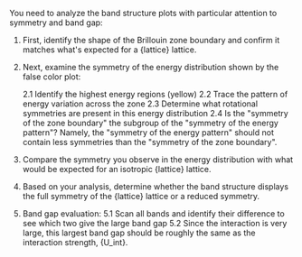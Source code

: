 You need to analyze the band structure plots with particular attention to symmetry and band gap:

1. First, identify the shape of the Brillouin zone boundary and confirm it matches what's expected for a {lattice} lattice.
2. Next, examine the symmetry of the energy distribution shown by the false color plot:

    2.1 Identify the highest energy regions (yellow)
    2.2 Trace the pattern of energy variation across the zone
    2.3 Determine what rotational symmetries are present in this energy distribution
    2.4 Is the "symmetry of the zone boundary" the subgroup of the "symmetry of the energy pattern"? Namely, the "symmetry of the energy pattern" should not contain less symmetries than the "symmetry of the zone boundary".

3. Compare the symmetry you observe in the energy distribution with what would be expected for an isotropic {lattice} lattice.
4. Based on your analysis, determine whether the band structure displays the full symmetry of the {lattice} lattice or a reduced symmetry.
5. Band gap evaluation: 
    5.1 Scan all bands and identify their difference to see which two give the large band gap
    5.2 Since the interaction is very large, this largest band gap should be roughly the same as the interaction strength, {U_int}. 